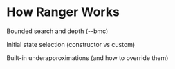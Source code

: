 # How Ranger Works

Bounded search and depth (--bmc)

Initial state selection (constructor vs custom)

Built-in underapproximations (and how to override them)
